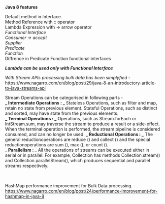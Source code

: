**Java 8 features**

  Default method in Interface. <br>
  Method Reference with :: operator   <br>
  Lambda Expression with -> arrow operator   <br>
  _Functional Interface    <br>
      Consumer -> accept    <br>
      Supplier    <br>
      Predicate   <br>
      Function_    <br>
  Diffrence in Predicate Function functional interfaces   <br>
  
  **_Lambda can be used only with Functional Interface_**
  
  
  
  _With Stream APIs processing bulk data has been simplyfied_ - https://www.nagarro.com/en/blog/post/29/java-8-an-introductory-article-to-java-streams-api <br>

  Stream Operations can be categorised in following parts - 
  <br>
  **_ Intermediate Operations : _** Stateless Operations, such as filter and map, retain no state from previous element.  Stateful Operations, such as distinct and sorted, may have state from the previous elements. 
  <br>
  **_ Terminal Operations : _**  Operations, such as Stream.forEach or IntStream.sum, may traverse the stream to produce a result or a side-effect. When the terminal operation is performed, the stream pipeline is considered consumed, and can no longer be used.
  **_ Reductional Operations : _**  The general reductionoperations are reduce () and collect () and the special reductionoperations are sum (), max (), or count ().  
  **_ Parallelism : _** All the operations of streams can be executed either in serial or in parallel. For example, Collection has methods Collection.stream() and Collection.parallelStream(), which produces sequential and parallel streams respectively.

<br> <br>
HashMap performance improvement for Bulk Data processing. - https://www.nagarro.com/en/blog/post/24/performance-improvement-for-hashmap-in-java-8
    
